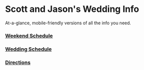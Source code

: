 # Scott and Jason's Wedding Info
At-a-glance, mobile-friendly versions of all the info you need.

### [Weekend Schedule][1]
### [Wedding Schedule][2]
### [Directions][3]
### []()

[1]:	http://github.com/kredati/etc
[2]:	https://github.com/kredati/etc
[3]:	https://github.com/kredati/etc
